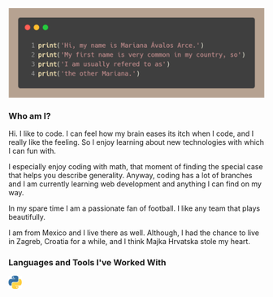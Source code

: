 ![alt text](https://github.com/the-other-mariana/the-other-mariana/blob/master/profile-name-exp.png?raw=true) <br />


### Who am I?

Hi. I like to code. I can feel how my brain eases its itch when I code, and I really like the feeling. So I enjoy learning about new technologies with which I can fun with. <br />

I especially enjoy coding with math, that moment of finding the special case that helps you describe generality. Anyway, coding has a lot of branches and I am currently learning web development and anything I can find on my way.<br />

In my spare time I am a passionate fan of football. I like any team that plays beautifully. <br />

I am from Mexico and I live there as well. Although, I had the chance to live in Zagreb, Croatia for a while, and I think Majka Hrvatska stole my heart.<br />

### Languages and Tools I've Worked With

<img align="left" alt="Visual Studio Code" width="26px" src="https://github.com/the-other-mariana/the-other-mariana/blob/master/images/py-logo.png" />